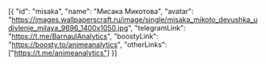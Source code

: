 [{
"id": "misaka",
"name": "Мисака Микотова",
"avatar": "https://images.wallpaperscraft.ru/image/single/misaka_mikoto_devushka_udivlenie_milaya_9696_1400x1050.jpg",
"telegramLink": "https://t.me/BarnaulAnalytics",
"boostyLink": "https://boosty.to/animeanalytics",
"otherLinks": ["https://t.me/animeanalytics"]
}]